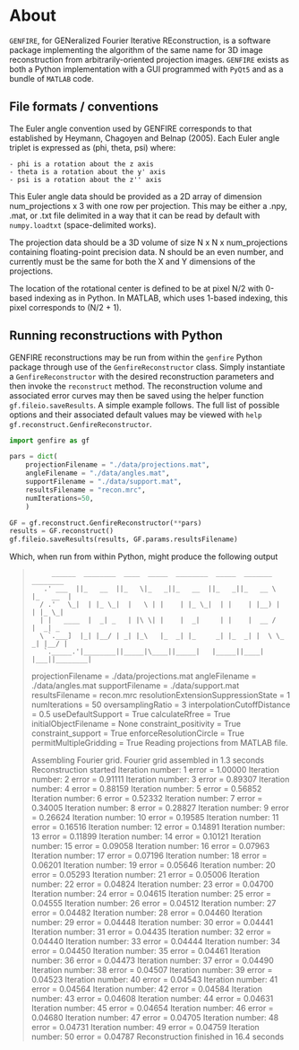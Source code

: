 # About
`GENFIRE`, for GENeralized Fourier Iterative REconstruction, is a software package implementing the algorithm of the same name for 3D image reconstruction from arbitrarily-oriented projection images. `GENFIRE` exists as both a Python implementation with a GUI programmed with `PyQt5` and as a bundle of `MATLAB` code.

## File formats / conventions

The Euler angle convention used by GENFIRE corresponds to that established by Heymann, Chagoyen and Belnap (2005). Each Euler angle triplet is expressed as (phi, theta, psi) where:

	- phi is a rotation about the z axis
	- theta is a rotation about the y' axis
	- psi is a rotation about the z'' axis

This Euler angle data should be provided as a 2D array of dimension num_projections x 3 with one row per projection. This may be either a .npy, .mat, or .txt file delimited in a way that it can be read by default with `numpy.loadtxt` (space-delimited works).

The projection data should be a 3D volume of size N x N x num_projections containing floating-point precision data. N should be an even number, and currently must be the same for both the X and Y dimensions of the projections.

The location of the rotational center is defined to be at pixel N/2 with 0-based indexing as in Python. In MATLAB, which uses 1-based indexing, this pixel corresponds to (N/2 + 1).

## Running reconstructions with Python

GENFIRE reconstructions may be run from within the `genfire` Python package through use of the `GenfireReconstructor` class. Simply instantiate a `GenfireReconstructor` with the desired reconstruction parameters and then invoke the `reconstruct` method. The reconstruction volume and associated error curves may then be saved using the helper function `gf.fileio.saveResults`. A simple example follows. The full list of possible options and their associated default values may be viewed with `help gf.reconstruct.GenfireReconstructor`.

~~~ python
import genfire as gf

pars = dict(
	projectionFilename = "./data/projections.mat",
	angleFilename = "./data/angles.mat",
	supportFilename = "./data/support.mat",
	resultsFilename = "recon.mrc",
	numIterations=50,
	)

GF = gf.reconstruct.GenfireReconstructor(**pars)
results = GF.reconstruct()
gf.fileio.saveResults(results, GF.params.resultsFilename)
~~~

Which, when run from within Python, might produce the following output



>	       ______  ________  ____  _____  ________  _____  _______     ________
>	     .' ___  ||_   __  ||_   \|_   _||_   __  ||_   _||_   __ \   |_   __  |
>	    / .'   \_|  | |_ \_|  |   \ | |    | |_ \_|  | |    | |__) |    | |_ \_|
>	    | |   ____  |  _| _   | |\ \| |    |  _|     | |    |  __ /     |  _| _
>	    \ `.___]  |_| |__/ | _| |_\   |_  _| |_     _| |_  _| |  \ \_  _| |__/ |
>	     `._____.'|________||_____|\____||_____|   |_____||____| |___||________|
>
>	        
>	projectionFilename = ./data/projections.mat
>	angleFilename = ./data/angles.mat
>	supportFilename = ./data/support.mat
>	resultsFilename = recon.mrc
>	resolutionExtensionSuppressionState = 1
>	numIterations = 50
>	oversamplingRatio = 3
>	interpolationCutoffDistance = 0.5
>	useDefaultSupport = True
>	calculateRfree = True
>	initialObjectFilename = None
>	constraint_positivity = True
>	constraint_support = True
>	enforceResolutionCircle = True
>	permitMultipleGridding = True
>	Reading projections from MATLAB file.
>
>	Assembling Fourier grid.
>	Fourier grid assembled in 1.3 seconds
>	Reconstruction started
>	Iteration number: 1           error = 1.00000
>	Iteration number: 2           error = 0.91111
>	Iteration number: 3           error = 0.89307
>	Iteration number: 4           error = 0.88159
>	Iteration number: 5           error = 0.56852
>	Iteration number: 6           error = 0.52332
>	Iteration number: 7           error = 0.34005
>	Iteration number: 8           error = 0.28827
>	Iteration number: 9           error = 0.26624
>	Iteration number: 10           error = 0.19585
>	Iteration number: 11           error = 0.16516
>	Iteration number: 12           error = 0.14891
>	Iteration number: 13           error = 0.11899
>	Iteration number: 14           error = 0.10121
>	Iteration number: 15           error = 0.09058
>	Iteration number: 16           error = 0.07963
>	Iteration number: 17           error = 0.07196
>	Iteration number: 18           error = 0.06201
>	Iteration number: 19           error = 0.05646
>	Iteration number: 20           error = 0.05293
>	Iteration number: 21           error = 0.05006
>	Iteration number: 22           error = 0.04824
>	Iteration number: 23           error = 0.04700
>	Iteration number: 24           error = 0.04615
>	Iteration number: 25           error = 0.04555
>	Iteration number: 26           error = 0.04512
>	Iteration number: 27           error = 0.04482
>	Iteration number: 28           error = 0.04460
>	Iteration number: 29           error = 0.04448
>	Iteration number: 30           error = 0.04441
>	Iteration number: 31           error = 0.04435
>	Iteration number: 32           error = 0.04440
>	Iteration number: 33           error = 0.04444
>	Iteration number: 34           error = 0.04450
>	Iteration number: 35           error = 0.04461
>	Iteration number: 36           error = 0.04473
>	Iteration number: 37           error = 0.04490
>	Iteration number: 38           error = 0.04507
>	Iteration number: 39           error = 0.04523
>	Iteration number: 40           error = 0.04543
>	Iteration number: 41           error = 0.04564
>	Iteration number: 42           error = 0.04584
>	Iteration number: 43           error = 0.04608
>	Iteration number: 44           error = 0.04631
>	Iteration number: 45           error = 0.04654
>	Iteration number: 46           error = 0.04680
>	Iteration number: 47           error = 0.04705
>	Iteration number: 48           error = 0.04731
>	Iteration number: 49           error = 0.04759
>	Iteration number: 50           error = 0.04787
>	Reconstruction finished in 16.4 seconds